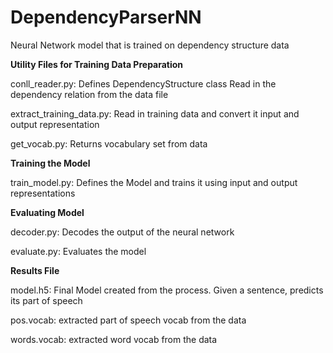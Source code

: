 # DependencyParserNN

Neural Network model that is trained on dependency structure data 

**Utility Files for Training Data Preparation**

conll_reader.py: Defines DependencyStructure class Read in the dependency relation from the data file

extract_training_data.py: Read in training data and convert it input and output representation

get_vocab.py: Returns vocabulary set from data

**Training the Model**

train_model.py: Defines the Model and trains it using input and output representations

**Evaluating Model**

decoder.py: Decodes the output of the neural network

evaluate.py: Evaluates the model

**Results File**

model.h5: Final Model created from the process. Given a sentence, predicts its part of speech 

pos.vocab: extracted part of speech vocab from the data

words.vocab: extracted word vocab from the data
